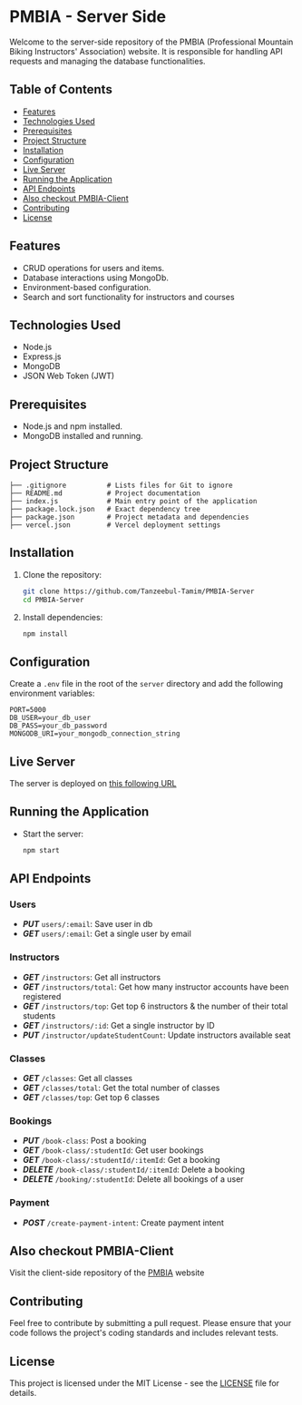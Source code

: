 # PMBIA - Server Side
Welcome to the server-side repository of the PMBIA (Professional Mountain Biking Instructors' Association) website. It is responsible for handling API requests and managing the database functionalities.

## Table of Contents
- [Features](#features)
- [Technologies Used](#technologies-used)
- [Prerequisites](#prerequisites)
- [Project Structure](#project-structure)
- [Installation](#installation)
- [Configuration](#configuration)
- [Live Server](#live-server)
- [Running the Application](#running-the-application)
- [API Endpoints](#api-endpoints)
- [Also checkout PMBIA-Client](#also-checkout-pmbia-client)
- [Contributing](#contributing)
- [License](#license)

## Features

- CRUD operations for users and items.
- Database interactions using MongoDb.
- Environment-based configuration.
- Search and sort functionality for instructors and courses

## Technologies Used

- Node.js
- Express.js
- MongoDB
- JSON Web Token (JWT)

## Prerequisites

- Node.js and npm installed.
- MongoDB installed and running.

## Project Structure

```
├── .gitignore          # Lists files for Git to ignore
├── README.md           # Project documentation
├── index.js            # Main entry point of the application
├── package.lock.json   # Exact dependency tree
├── package.json        # Project metadata and dependencies
├── vercel.json         # Vercel deployment settings
```

## Installation

1. Clone the repository:
    ```bash
    git clone https://github.com/Tanzeebul-Tamim/PMBIA-Server
    cd PMBIA-Server
    ```

2. Install dependencies:
    ```bash
    npm install
    ```

## Configuration

Create a `.env` file in the root of the `server` directory and add the following environment variables:

```
PORT=5000
DB_USER=your_db_user
DB_PASS=your_db_password
MONGODB_URI=your_mongodb_connection_string
```

## Live Server

The server is deployed on [this following URL](https://summer-camp-school-server-ivory.vercel.app/)

## Running the Application

- Start the server:
    ```bash
    npm start
    ```

## API Endpoints

### Users
- ***PUT*** `users/:email`: Save user in db
- ***GET*** `users/:email`: Get a single user by email

### Instructors
- ***GET*** `/instructors`: Get all instructors
- ***GET*** `/instructors/total`: Get how many instructor accounts have been registered
- ***GET*** `/instructors/top`: Get top 6 instructors & the number of their total students
- ***GET*** `/instructors/:id`: Get a single instructor by ID
- ***PUT*** `/instructor/updateStudentCount`: Update instructors available seat

### Classes
- ***GET*** `/classes`: Get all classes
- ***GET*** `/classes/total`: Get the total number of classes
- ***GET*** `/classes/top`: Get top 6 classes

### Bookings
- ***PUT*** `/book-class`: Post a booking
- ***GET*** `/book-class/:studentId`: Get user bookings
- ***GET*** `/book-class/:studentId/:itemId`: Get a booking
- ***DELETE*** `/book-class/:studentId/:itemId`: Delete a booking
- ***DELETE*** `/booking/:studentId`: Delete all bookings of a user

### Payment
- ***POST*** `/create-payment-intent`: Create payment intent

## Also checkout PMBIA-Client
Visit the client-side repository of the [PMBIA](https://github.com/Tanzeebul-Tamim/PMBIA-Client) website

## Contributing

Feel free to contribute by submitting a pull request. Please ensure that your code follows the project's coding standards and includes relevant tests.

## License

This project is licensed under the MIT License - see the [LICENSE](LICENSE) file for details.
